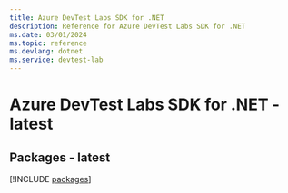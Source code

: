 ```yaml
---
title: Azure DevTest Labs SDK for .NET
description: Reference for Azure DevTest Labs SDK for .NET
ms.date: 03/01/2024
ms.topic: reference
ms.devlang: dotnet
ms.service: devtest-lab
---
```

# Azure DevTest Labs SDK for .NET - latest
## Packages - latest
[!INCLUDE [packages](devtest-labs-index.md)]